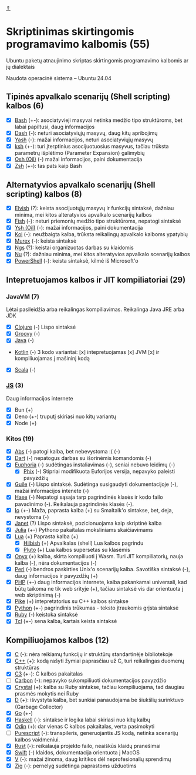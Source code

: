 [&uArr;](../readme.md)

# Skriptinimas skirtingomis programavimo kalbomis (55)

Ubuntu paketų atnaujinimo skriptas skirtingomis programavimo kalbomis ar jų dialektais

Naudota operacinė sistema – Ubuntu 24.04

## Tipinės apvalkalo scenarijų (Shell scripting) kalbos (6)

* [x] [Bash](bash_readme.md) (+-): asociatyvieji masyvai netinka medžio tipo struktūroms, bet labai papiltusi, daug informacijos
* [x] [Dash](dash_readme.md) (-): neturi asociatyviųjų masyvų, daug kitų apribojimų
* [x] [Yash](yash_readme.md) (-): mažai informacijos, neturi asociatyviųjų masyvų
* [x] [ksh](ksh_readme.md) (+-): turi įterptinius asocijuotuosius masyvus, tačiau trūksta parametrų išplėtimo (Parameter Expansion) galimybių
* [x] [Osh (Oil)](oil-osh_readme.md) (-) mažai informacijos, paini dokumentacija
* [x] [Zsh](zsh_readme.md) (+-): tas pats kaip Bash
  
## Alternatyvios apvalkalo scenarijų (Shell scripting) kalbos (8)

* [x] [Elvish](elvish_readme.md) (?): keista asocijuotųjų masyvų ir funkcijų sintaksė, dažniau minima, mei kitos alteratyvios apvalkalo scenarijų kalbos
* [x] [Fish](fish_readme.md) (-): neturi priemonių medžio tipo struktūroms, nepatogi sintaksė  
* [x] [Ysh (Oil)](oil-ysh_readme.md) (-): mažai informacijos, paini dokumentacija
* [x] [Koi](koi_readme.md) (-): neužbaigta kalba, trūksta reikalingų apvalkalo kalboms ypatybių
* [x] [Murex](murex_readme.md) (-): keista sintaksė
* [x] [Ngs](ngs_readme.md) (?): keistai organizuotas darbas su klaidomis
* [x] [Nu](nu_readme.md) (?): dažniau minima, mei kitos alteratyvios apvalkalo scenarijų kalbos
* [x] [PowerShell](pwsh_readme.md) (-): keista sintaksė, kilmė iš Microsoft'o

## Intepretuojamos kalbos ir JIT kompiliatoriai (29)

### JavaVM (7)

Lėtai pasileidžia arba reikalingas kompiliavimas. Reikalinga Java JRE arba JDK
  
* [x] [Clojure](https://clojure.org/) (-) Lispo sintaksė
* [X] [Groovy](groovy_readme.md) (-)
* [x] [Java](java_readme.md) (-)
* [Kotlin](kotlin_readme.md) (-)
      3 kodo variantai:
      [x] intepretuojamas
      [x] JVM
      [x] ir kompiliuojamas į mašininį kodą
* [x] [Scala](scala_readme.md) (-)

### [JS](js_readme.md) (3)

Daug informacijos internete

* [x] Bun (+)
* [x] Deno (+-) truputį skiriasi nuo kitų variantų
* [x] Node (+)

### Kitos (19)

* [x] [Abs](abs_readme.md) (-) patogi kalba, bet nebevystoma :( (-)
* [x] [Dart](dart_readme.md) (-) nepatogus darbas su išorinėmis komandomis (-)
* [x] [Euphoria](euph_readme.md) (-) sudėtingas instaliavimas (-), seniai nebuvo leidimų (-)
  * [x] [Phix](phix_readme.md) (-) Stipriai modifikuota Euforijos versija, nepavyko paleisti pavyzdžių
* [x] [Guile](guile_readme.md) (-) Lispo sintaksė. Sudėtinga susigaudyti dokumentacijoje (-), mažai informacijos intenete (-)
* [x] [Haxe](haxe_readme.md) (-) Nepatogi sąsaja tarp pagrindinės klasės ir kodo failo pavadinimo (-). Reikalauja pagrindinės klasės (-).
* [x] [Io](https://iolanguage.org/index.html) (+-) Maža, paprasta kalba (+) su Smaltalk'o sintakse, bet, deja, nevystoma (-)
* [x] [Janet](janet_readme.md) (?) Lispo sintaksė, pozicionuojama kaip skriptinė kalba
* [x] [Julia](julia_readme.md) (+-) Pythono pakaitalas moksliniams skaičiavimams
* [x] [Lua](lua_readme.md) (+) Paprasta kalba (+)
  * [x] [Hilbish](hilbish_readme.md) (+) Apvalkalas (shell) Lua kalbos pagrindu
  * [x] [Pluto](pluto_readme.md) (+) Lua kalbos supersetas su klasėmis
* [x] [Onyx](onyx_readme.md) (+) kalba, skirta kompiliuoti į Wasm. Turi JIT kompiliatorių, nauja kalba (-), nėra dokumentacijos (-)
* [x] [Perl](perl_readme.md) (-) bendros paskirties Unix'o scenarijų kalba. Savotiška sintaksė (-), daug informacijos ir pavyzdžių (+)
* [x] [PHP](php_readme.md) (+-) daug informacijos internete, kalba pakankamai universali, kad būtų taikoma ne tik web srityje (+), tačiau sintaksė vis dar orientuota į web skriptinimą (-)
* [x] [Pike](pike_readme.md) (+) intepretatorius su C++ kalbos sintakse
* [x] [Python](py_readme.md) (+-) pagrindinis trūkumas - teksto įtraukomis grįsta sintaksė
* [x] [Ruby](ruby_readme.md) (-) keistoka sintaksė
* [x] [Tcl](tcl_readme.md) (+-) sena kalba, kartais keista sintaksė

## Kompiliuojamos kalbos (12)

* [x] [C](c_readme.md) (-): nėra reikiamų funkcijų ir struktūrų standartinėje bibliotekoje
* [x] [C++](c++_readme.md) (+): kodą rašyti žymiai paprasčiau už C, turi reikalingas duomenų struktūras
* [x] [C3](c3_readme.md) (+-): C kalbos pakaitalas
* [ ] [Carbon](carbon_readme.md) (-): nepavyko sukompiliuoti dokumentacijos pavyzdžio
* [x] [Crystal](crystal_readme.md) (+): kalba su Ruby sintakse, tačiau kompiliuojama, tad daugiau prasmės mokytis nei Ruby
* [x] [D](d_readme.md) (+): išvystyta kalba, bet sunkiai panaudojama be šiukšlių surinktuvo (Garbage Collector)
* [x] [Go](go_readme.md) (+-)
* [x] [Haskell](haskell_readme.md) (-): sintakse ir logika labai skiriasi nuo kitų kalbų
* [x] [Odin](odin_readme.md) (+): dar vienas C kalbos pakaitalas, verta pasimokyti
* [ ] [Purescript](purs_readme.md) (-): transpileris, generuojantis JS kodą, netinka scenarijų kalbos vaidmeniui.
* [x] [Rust](rust_readme.md) (-): reikalauja projekto failo, neaiškūs klaidų pranešimai
* [x] [Swift](swift_readme.md) (-) klaidos, dokumentacija orientuota į MacOS
* [x] [V](v_readme.md) (-): mažai žinoma, daug kritikos dėl neprofesionalių sprendimų
* [x] [Zig](zig_readme.md) (-): pernelyg sudėtinga paprastoms užduotims
